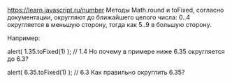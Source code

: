 https://learn.javascript.ru/number
Методы Math.round и toFixed, согласно документации, округляют до ближайшего целого числа: 0..4 округляется в меньшую сторону, тогда как 5..9 в большую сторону.

Например:

alert( 1.35.toFixed(1) ); // 1.4
Но почему в примере ниже 6.35 округляется до 6.3?

alert( 6.35.toFixed(1) ); // 6.3
Как правильно округлить 6.35?
